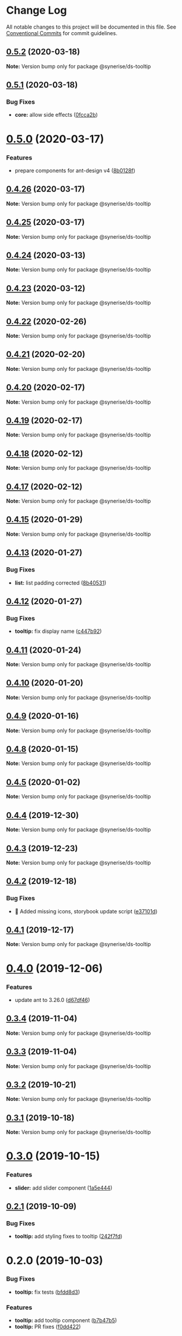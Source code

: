 # Change Log

All notable changes to this project will be documented in this file.
See [Conventional Commits](https://conventionalcommits.org) for commit guidelines.

## [0.5.2](https://github.com/synerise/synerise-design/compare/@synerise/ds-tooltip@0.5.1...@synerise/ds-tooltip@0.5.2) (2020-03-18)

**Note:** Version bump only for package @synerise/ds-tooltip





## [0.5.1](https://github.com/synerise/synerise-design/compare/@synerise/ds-tooltip@0.5.0...@synerise/ds-tooltip@0.5.1) (2020-03-18)


### Bug Fixes

* **core:** allow side effects ([0fcca2b](https://github.com/synerise/synerise-design/commit/0fcca2b3476b539a60d6d21af5a43a7d32135868))





# [0.5.0](https://github.com/synerise/synerise-design/compare/@synerise/ds-tooltip@0.4.26...@synerise/ds-tooltip@0.5.0) (2020-03-17)

### Features

- prepare components for ant-design v4 ([8b0128f](https://github.com/synerise/synerise-design/commit/8b0128f4e8cd581bc522835a03412f9c78439def))

## [0.4.26](https://github.com/synerise/synerise-design/compare/@synerise/ds-tooltip@0.4.25...@synerise/ds-tooltip@0.4.26) (2020-03-17)

**Note:** Version bump only for package @synerise/ds-tooltip

## [0.4.25](https://github.com/synerise/synerise-design/compare/@synerise/ds-tooltip@0.4.24...@synerise/ds-tooltip@0.4.25) (2020-03-17)

**Note:** Version bump only for package @synerise/ds-tooltip

## [0.4.24](https://github.com/synerise/synerise-design/compare/@synerise/ds-tooltip@0.4.23...@synerise/ds-tooltip@0.4.24) (2020-03-13)

**Note:** Version bump only for package @synerise/ds-tooltip

## [0.4.23](https://github.com/synerise/synerise-design/compare/@synerise/ds-tooltip@0.4.22...@synerise/ds-tooltip@0.4.23) (2020-03-12)

**Note:** Version bump only for package @synerise/ds-tooltip

## [0.4.22](https://github.com/synerise/synerise-design/compare/@synerise/ds-tooltip@0.4.21...@synerise/ds-tooltip@0.4.22) (2020-02-26)

**Note:** Version bump only for package @synerise/ds-tooltip

## [0.4.21](https://github.com/synerise/synerise-design/compare/@synerise/ds-tooltip@0.4.20...@synerise/ds-tooltip@0.4.21) (2020-02-20)

**Note:** Version bump only for package @synerise/ds-tooltip

## [0.4.20](https://github.com/synerise/synerise-design/compare/@synerise/ds-tooltip@0.4.19...@synerise/ds-tooltip@0.4.20) (2020-02-17)

**Note:** Version bump only for package @synerise/ds-tooltip

## [0.4.19](https://github.com/synerise/synerise-design/compare/@synerise/ds-tooltip@0.4.18...@synerise/ds-tooltip@0.4.19) (2020-02-17)

**Note:** Version bump only for package @synerise/ds-tooltip

## [0.4.18](https://github.com/synerise/synerise-design/compare/@synerise/ds-tooltip@0.4.17...@synerise/ds-tooltip@0.4.18) (2020-02-12)

**Note:** Version bump only for package @synerise/ds-tooltip

## [0.4.17](https://github.com/synerise/synerise-design/compare/@synerise/ds-tooltip@0.4.16...@synerise/ds-tooltip@0.4.17) (2020-02-12)

**Note:** Version bump only for package @synerise/ds-tooltip

## [0.4.15](https://github.com/synerise/synerise-design/compare/@synerise/ds-tooltip@0.4.14...@synerise/ds-tooltip@0.4.15) (2020-01-29)

**Note:** Version bump only for package @synerise/ds-tooltip

## [0.4.13](https://github.com/synerise/synerise-design/compare/@synerise/ds-tooltip@0.4.12...@synerise/ds-tooltip@0.4.13) (2020-01-27)

### Bug Fixes

- **list:** list padding corrected ([8b40531](https://github.com/synerise/synerise-design/commit/8b40531122869bd47a266e7bb396e2205a3bde5b))

## [0.4.12](https://github.com/synerise/synerise-design/compare/@synerise/ds-tooltip@0.4.11...@synerise/ds-tooltip@0.4.12) (2020-01-27)

### Bug Fixes

- **tooltip:** fix display name ([c447b92](https://github.com/synerise/synerise-design/commit/c447b9211aa2613491b0590f148a87549bef9185))

## [0.4.11](https://github.com/synerise/synerise-design/compare/@synerise/ds-tooltip@0.4.10...@synerise/ds-tooltip@0.4.11) (2020-01-24)

**Note:** Version bump only for package @synerise/ds-tooltip

## [0.4.10](https://github.com/synerise/synerise-design/compare/@synerise/ds-tooltip@0.4.9...@synerise/ds-tooltip@0.4.10) (2020-01-20)

**Note:** Version bump only for package @synerise/ds-tooltip

## [0.4.9](https://github.com/synerise/synerise-design/compare/@synerise/ds-tooltip@0.4.8...@synerise/ds-tooltip@0.4.9) (2020-01-16)

**Note:** Version bump only for package @synerise/ds-tooltip

## [0.4.8](https://github.com/synerise/synerise-design/compare/@synerise/ds-tooltip@0.4.7...@synerise/ds-tooltip@0.4.8) (2020-01-15)

**Note:** Version bump only for package @synerise/ds-tooltip

## [0.4.5](https://github.com/synerise/synerise-design/compare/@synerise/ds-tooltip@0.4.4...@synerise/ds-tooltip@0.4.5) (2020-01-02)

**Note:** Version bump only for package @synerise/ds-tooltip

## [0.4.4](https://github.com/synerise/synerise-design/compare/@synerise/ds-tooltip@0.4.3...@synerise/ds-tooltip@0.4.4) (2019-12-30)

**Note:** Version bump only for package @synerise/ds-tooltip

## [0.4.3](https://github.com/synerise/synerise-design/compare/@synerise/ds-tooltip@0.4.2...@synerise/ds-tooltip@0.4.3) (2019-12-23)

**Note:** Version bump only for package @synerise/ds-tooltip

## [0.4.2](https://github.com/synerise/synerise-design/compare/@synerise/ds-tooltip@0.4.1...@synerise/ds-tooltip@0.4.2) (2019-12-18)

### Bug Fixes

- 🐛 Added missing icons, storybook update script ([e37101d](https://github.com/synerise/synerise-design/commit/e37101d4eddfa56c5c5b8e5bd8db5b4f0f42bed8))

## [0.4.1](https://github.com/synerise/synerise-design/compare/@synerise/ds-tooltip@0.4.0...@synerise/ds-tooltip@0.4.1) (2019-12-17)

**Note:** Version bump only for package @synerise/ds-tooltip

# [0.4.0](https://github.com/synerise/synerise-design/compare/@synerise/ds-tooltip@0.3.4...@synerise/ds-tooltip@0.4.0) (2019-12-06)

### Features

- update ant to 3.26.0 ([d67df46](https://github.com/synerise/synerise-design/commit/d67df4605844fb09680096df333886db40cb7c32))

## [0.3.4](https://github.com/synerise/synerise-design/compare/@synerise/ds-tooltip@0.3.3...@synerise/ds-tooltip@0.3.4) (2019-11-04)

**Note:** Version bump only for package @synerise/ds-tooltip

## [0.3.3](https://github.com/synerise/synerise-design/compare/@synerise/ds-tooltip@0.3.2...@synerise/ds-tooltip@0.3.3) (2019-11-04)

**Note:** Version bump only for package @synerise/ds-tooltip

## [0.3.2](https://github.com/synerise/synerise-design/compare/@synerise/ds-tooltip@0.3.1...@synerise/ds-tooltip@0.3.2) (2019-10-21)

**Note:** Version bump only for package @synerise/ds-tooltip

## [0.3.1](https://github.com/synerise/synerise-design/compare/@synerise/ds-tooltip@0.3.0...@synerise/ds-tooltip@0.3.1) (2019-10-18)

**Note:** Version bump only for package @synerise/ds-tooltip

# [0.3.0](https://github.com/synerise/synerise-design/compare/@synerise/ds-tooltip@0.2.1...@synerise/ds-tooltip@0.3.0) (2019-10-15)

### Features

- **slider:** add slider component ([1a5e444](https://github.com/synerise/synerise-design/commit/1a5e444))

## [0.2.1](https://github.com/synerise/synerise-design/compare/@synerise/ds-tooltip@0.2.0...@synerise/ds-tooltip@0.2.1) (2019-10-09)

### Bug Fixes

- **tooltip:** add styling fixes to tooltip ([242f7fd](https://github.com/synerise/synerise-design/commit/242f7fd))

# 0.2.0 (2019-10-03)

### Bug Fixes

- **tooltip:** fix tests ([bfdd8d3](https://github.com/synerise/synerise-design/commit/bfdd8d3))

### Features

- **tooltip:** add tooltip component ([b7b47b5](https://github.com/synerise/synerise-design/commit/b7b47b5))
- **tooltip:** PR fixes ([f0dd422](https://github.com/synerise/synerise-design/commit/f0dd422))
